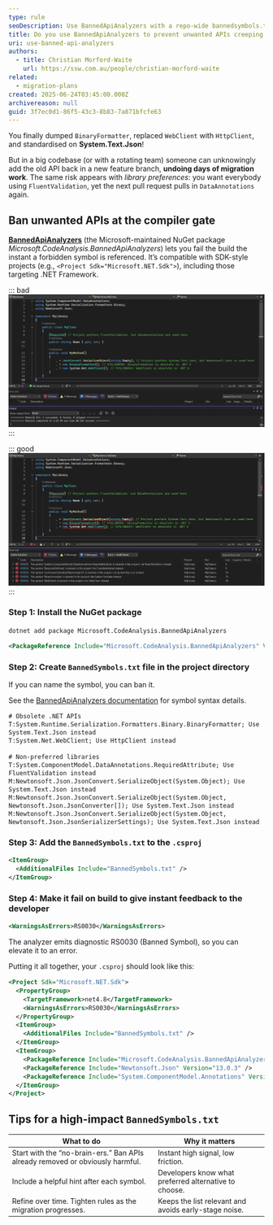 ```yaml
---
type: rule
seoDescription: Use BannedApiAnalyzers with a repo-wide bannedsymbols.txt to block deprecated or disallowed APIs (and steer devs toward preferred libraries) before they hit main.  
title: Do you use BannedApiAnalyzers to prevent unwanted APIs creeping back in?
uri: use-banned-api-analyzers
authors:
  - title: Christian Morford-Waite
    url: https://ssw.com.au/people/christian-morford-waite
related:
  - migration-plans
created: 2025-06-24T03:45:00.000Z
archivereason: null
guid: 3f7ec0d1-86f5-43c3-8b83-7a871bfcfe63
---
```


You finally dumped `BinaryFormatter`, replaced `WebClient` with `HttpClient`, and standardised on **System.Text.Json**!  

But in a big codebase (or with a rotating team) someone can unknowingly add the old API back in a new feature branch, **undoing days of migration work**. The same risk appears with *library preferences*: you want everybody using `FluentValidation`, yet the next pull request pulls in `DataAnnotations` again.

<!--endintro-->

## Ban unwanted APIs at the compiler gate

**[BannedApiAnalyzers](https://www.nuget.org/packages/Microsoft.CodeAnalysis.BannedApiAnalyzers/)** (the Microsoft-maintained NuGet package *Microsoft.CodeAnalysis.BannedApiAnalyzers*) lets you fail the build the instant a forbidden symbol is referenced. It’s compatible with SDK-style projects (e.g., `<Project Sdk="Microsoft.NET.Sdk">`), including those targeting .NET Framework.

::: bad
![Figure: Bad example – Project builds without errors or warnings, but it uses unwanted or obsolete APIs](banned-api-project-building.png)
:::

::: good
![Figure: Good example – The analyzer blocks the build and guides the developer towards the approved approach](banned-api-lists-errors.png)
:::

### Step 1: Install the NuGet package

`dotnet add package Microsoft.CodeAnalysis.BannedApiAnalyzers`

```xml
<PackageReference Include="Microsoft.CodeAnalysis.BannedApiAnalyzers" Version="3.3.4" PrivateAssets="all" />
```

### Step 2: Create `BannedSymbols.txt` file in the project directory

If you can name the symbol, you can ban it.

See the [BannedApiAnalyzers documentation](https://github.com/dotnet/roslyn/blob/main/src/RoslynAnalyzers/Microsoft.CodeAnalysis.BannedApiAnalyzers/BannedApiAnalyzers.Help.md) for symbol syntax details.

```text
# Obsolete .NET APIs
T:System.Runtime.Serialization.Formatters.Binary.BinaryFormatter; Use System.Text.Json instead
T:System.Net.WebClient; Use HttpClient instead

# Non-preferred libraries
T:System.ComponentModel.DataAnnotations.RequiredAttribute; Use FluentValidation instead
M:Newtonsoft.Json.JsonConvert.SerializeObject(System.Object); Use System.Text.Json instead
M:Newtonsoft.Json.JsonConvert.SerializeObject(System.Object, Newtonsoft.Json.JsonConverter[]); Use System.Text.Json instead
M:Newtonsoft.Json.JsonConvert.SerializeObject(System.Object, Newtonsoft.Json.JsonSerializerSettings); Use System.Text.Json instead
```

### Step 3: Add the `BannedSymbols.txt` to the `.csproj`

```xml
<ItemGroup>
  <AdditionalFiles Include="BannedSymbols.txt" />
</ItemGroup>
```

### Step 4: Make it fail on build to give instant feedback to the developer

```xml
<WarningsAsErrors>RS0030</WarningsAsErrors>
```

The analyzer emits diagnostic RS0030 (Banned Symbol), so you can elevate it to an error.

Putting it all together, your `.csproj` should look like this:

```xml
<Project Sdk="Microsoft.NET.Sdk">
  <PropertyGroup>
    <TargetFramework>net4.8</TargetFramework>
    <WarningsAsErrors>RS0030</WarningsAsErrors>
  </PropertyGroup>
  <ItemGroup>
    <AdditionalFiles Include="BannedSymbols.txt" />
  </ItemGroup>
  <ItemGroup>
    <PackageReference Include="Microsoft.CodeAnalysis.BannedApiAnalyzers" Version="3.3.4" PrivateAssets="all" />
    <PackageReference Include="Newtonsoft.Json" Version="13.0.3" />
    <PackageReference Include="System.ComponentModel.Annotations" Version="5.0.0" />
  </ItemGroup>
</Project>
```

## Tips for a high-impact `BannedSymbols.txt`

| What to do | Why it matters |
| ------------- | ----------- |
| Start with the “no-brain-ers.” Ban APIs already removed or obviously harmful. | Instant high signal, low friction. |
| Include a helpful hint after each symbol. | Developers know what preferred alternative to choose. |
| Refine over time. Tighten rules as the migration progresses. | Keeps the list relevant and avoids early-stage noise. |
